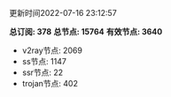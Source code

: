 更新时间2022-07-16 23:12:57

**总订阅: 378**
**总节点: 15764**
**有效节点: 3640**
- v2ray节点: 2069
- ss节点: 1147
- ssr节点: 22
- trojan节点: 402
